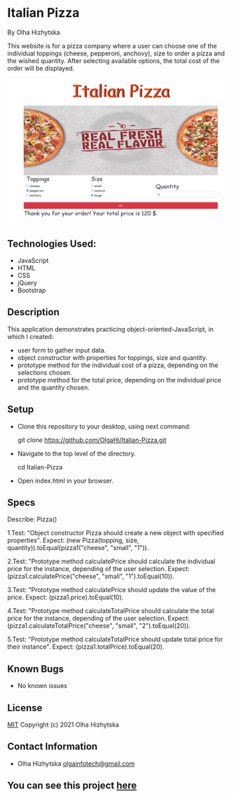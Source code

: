 # **Italian Pizza**
By Olha Hizhytska

This website is for a pizza company where a user can choose one of the individual toppings (cheese, pepperoni, anchovy), size to order a pizza and the wished quantity. After selecting available options, the total cost of the order will be displayed.



![Homepage](images/screenshot.png)

## Technologies Used:

* JavaScript
* HTML
* CSS
* jQuery
* Bootstrap


## Description

This application demonstrates practicing object-oriented-JavaScript, in which I created:
 - user form to gather input data.
 - object constructor with properties for toppings, size and quantity.
 - prototype method for the individual cost of a pizza, depending on the selections chosen.
 - prototype method for the total price, depending on the individual price and the quantity chosen.

 
## Setup

- Clone this repository to your desktop, using next command:

  git clone https://github.com/OlgaHi/Italian-Pizza.git

- Navigate to the top level of the directory.

  cd Italian-Pizza

- Open index.html in your browser.

## Specs
Describe: Pizza()

1.Test: "Object constructor Pizza should create a new object with specified properties".
Expect: (new Pizza(topping, size, quantity)).toEqual(pizza1("cheese", "small", "1")).

2.Test: "Prototype method calculatePrice should calculate the individual price for the instance, depending of the user selection.
Expect: (pizza1.calculatePrice("cheese", "small", "1").toEqual(10)).

3.Test: "Prototype method calculatePrice should update the value of the price.
Expect: (pizza1.price).toEqual(10).

4.Test: "Prototype method calculateTotalPrice should calculate the total price for the instance, depending of the user selection.
Expect: (pizza1.calculateTotalPrice("cheese", "small", "2").toEqual(20)).

5.Test: "Prototype method calculateTotalPrice should update total price for their instance".
Expect: (pizza1.totalPrice).toEqual(20).

## Known Bugs

- No known issues

## License

[MIT](https://en.wikipedia.org/wiki/MIT_License)
Copyright (c) 2021 Olha Hizhytska

## Contact Information

- Olha Hizhytska olgainfotech@gmail.com

## You can see this project [here](https://olgahi.github.io/Italian-Pizza/)